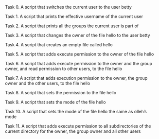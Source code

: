 Task 0. A script that switches the current user to the user betty

Task 1. A script that prints the effective username of the current user

Task 2. A script that prints all the groups the current user is part of

Task 3. A script that changes the owner of the file hello to the user betty

Task 4. A script that creates an empty file called hello

Task 5. A script that adds execute permission to the owner of the file hello

Task 6. A script that adds execute permission to the owner and the group owner, and read permission to other users, to the file hello

Task 7. A script that adds execution permission to the owner, the group owner and the other users, to the file hello

Task 8. A script that sets the permission to the file hello

Task 9. A script that sets the mode of the file hello

Task 10. A script that sets the mode of the file hello the same as olleh’s mode

Task 11. A script that adds execute permission to all subdirectories of the current directory for the owner, the group owner and all other users
